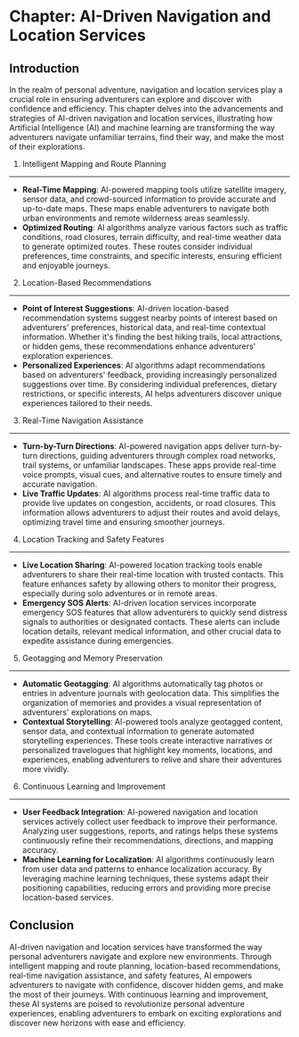 Chapter: AI-Driven Navigation and Location Services
===================================================

Introduction
------------

In the realm of personal adventure, navigation and location services play a crucial role in ensuring adventurers can explore and discover with confidence and efficiency. This chapter delves into the advancements and strategies of AI-driven navigation and location services, illustrating how Artificial Intelligence (AI) and machine learning are transforming the way adventurers navigate unfamiliar terrains, find their way, and make the most of their explorations.

1. Intelligent Mapping and Route Planning
-----------------------------------------

* **Real-Time Mapping**: AI-powered mapping tools utilize satellite imagery, sensor data, and crowd-sourced information to provide accurate and up-to-date maps. These maps enable adventurers to navigate both urban environments and remote wilderness areas seamlessly.
* **Optimized Routing**: AI algorithms analyze various factors such as traffic conditions, road closures, terrain difficulty, and real-time weather data to generate optimized routes. These routes consider individual preferences, time constraints, and specific interests, ensuring efficient and enjoyable journeys.

2. Location-Based Recommendations
---------------------------------

* **Point of Interest Suggestions**: AI-driven location-based recommendation systems suggest nearby points of interest based on adventurers' preferences, historical data, and real-time contextual information. Whether it's finding the best hiking trails, local attractions, or hidden gems, these recommendations enhance adventurers' exploration experiences.
* **Personalized Experiences**: AI algorithms adapt recommendations based on adventurers' feedback, providing increasingly personalized suggestions over time. By considering individual preferences, dietary restrictions, or specific interests, AI helps adventurers discover unique experiences tailored to their needs.

3. Real-Time Navigation Assistance
----------------------------------

* **Turn-by-Turn Directions**: AI-powered navigation apps deliver turn-by-turn directions, guiding adventurers through complex road networks, trail systems, or unfamiliar landscapes. These apps provide real-time voice prompts, visual cues, and alternative routes to ensure timely and accurate navigation.
* **Live Traffic Updates**: AI algorithms process real-time traffic data to provide live updates on congestion, accidents, or road closures. This information allows adventurers to adjust their routes and avoid delays, optimizing travel time and ensuring smoother journeys.

4. Location Tracking and Safety Features
----------------------------------------

* **Live Location Sharing**: AI-powered location tracking tools enable adventurers to share their real-time location with trusted contacts. This feature enhances safety by allowing others to monitor their progress, especially during solo adventures or in remote areas.
* **Emergency SOS Alerts**: AI-driven location services incorporate emergency SOS features that allow adventurers to quickly send distress signals to authorities or designated contacts. These alerts can include location details, relevant medical information, and other crucial data to expedite assistance during emergencies.

5. Geotagging and Memory Preservation
-------------------------------------

* **Automatic Geotagging**: AI algorithms automatically tag photos or entries in adventure journals with geolocation data. This simplifies the organization of memories and provides a visual representation of adventurers' explorations on maps.
* **Contextual Storytelling**: AI-powered tools analyze geotagged content, sensor data, and contextual information to generate automated storytelling experiences. These tools create interactive narratives or personalized travelogues that highlight key moments, locations, and experiences, enabling adventurers to relive and share their adventures more vividly.

6. Continuous Learning and Improvement
--------------------------------------

* **User Feedback Integration**: AI-powered navigation and location services actively collect user feedback to improve their performance. Analyzing user suggestions, reports, and ratings helps these systems continuously refine their recommendations, directions, and mapping accuracy.
* **Machine Learning for Localization**: AI algorithms continuously learn from user data and patterns to enhance localization accuracy. By leveraging machine learning techniques, these systems adapt their positioning capabilities, reducing errors and providing more precise location-based services.

Conclusion
----------

AI-driven navigation and location services have transformed the way personal adventurers navigate and explore new environments. Through intelligent mapping and route planning, location-based recommendations, real-time navigation assistance, and safety features, AI empowers adventurers to navigate with confidence, discover hidden gems, and make the most of their journeys. With continuous learning and improvement, these AI systems are poised to revolutionize personal adventure experiences, enabling adventurers to embark on exciting explorations and discover new horizons with ease and efficiency.
